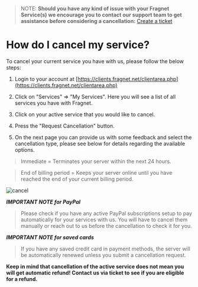 
> NOTE: **Should you have any kind of issue with your Fragnet Service(s) we encourage you to contact our support team to get assistance before considering a cancellation:** [Create a ticket](https://clients.fragnet.net/supporttickets.php)

# How do I cancel my service?
  
To cancel your current service you have with us, please follow the below steps:  
  
1) Login to your account at [https://clients.fragnet.net/clientarea.php](https://clients.fragnet.net/clientarea.php)  

2) Click on "Services" => "My Services".
Here you will see a list of all services you have with Fragnet.  

3) Click on your active service that you would like to cancel. 

4) Press the "Request Cancellation" button. 

5) On the next page you can provide us with some feedback and select the cancellation type, please see below for details regarding the available options.  
  
>Immediate = Terminates your server within the next 24 hours.

>End of billing period = Keeps your server online until you have reached the end of your current billing period.

![cancel](../images/cancel.gif)

  
***IMPORTANT NOTE for PayPal***
> Please check if you have any active PayPal subscriptions setup to pay automatically for your services with us. You will have to cancel them manually or reach out to us before the cancellation to check it for you.

***IMPORTANT NOTE for saved cards***
>If you have any saved credit card in payment methods, the server will be automatically renewed unless you submit a cancellation request. 

**Keep in mind that cancellation of the active service does not mean you will get automatic refund! Contact us via ticket to see if you are eligible for a refund.**